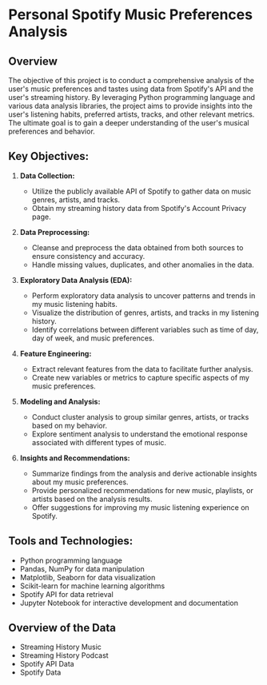# **Personal Spotify Music Preferences Analysis**

## **Overview**
The objective of this project is to conduct a comprehensive analysis of the user's music preferences and tastes using data from Spotify's API and the user's streaming history. By leveraging Python programming language and various data analysis libraries, the project aims to provide insights into the user's listening habits, preferred artists, tracks, and other relevant metrics. The ultimate goal is to gain a deeper understanding of the user's musical preferences and behavior.

## **Key Objectives:**
1. **Data Collection:**
   - Utilize the publicly available API of Spotify to gather data on music genres, artists, and tracks.
   - Obtain my streaming history data from Spotify's Account Privacy page.

2. **Data Preprocessing:**
   - Cleanse and preprocess the data obtained from both sources to ensure consistency and accuracy.
   - Handle missing values, duplicates, and other anomalies in the data.

3. **Exploratory Data Analysis (EDA):**
   - Perform exploratory data analysis to uncover patterns and trends in my music listening habits.
   - Visualize the distribution of genres, artists, and tracks in my listening history.
   - Identify correlations between different variables such as time of day, day of week, and music preferences.

4. **Feature Engineering:**
   - Extract relevant features from the data to facilitate further analysis.
   - Create new variables or metrics to capture specific aspects of my music preferences.

5. **Modeling and Analysis:**
   - Conduct cluster analysis to group similar genres, artists, or tracks based on my behavior.
   - Explore sentiment analysis to understand the emotional response associated with different types of music.

6. **Insights and Recommendations:**
   - Summarize findings from the analysis and derive actionable insights about my music preferences.
   - Provide personalized recommendations for new music, playlists, or artists based on the analysis results.
   - Offer suggestions for improving my music listening experience on Spotify.
  
## **Tools and Technologies:**
- Python programming language
- Pandas, NumPy for data manipulation
- Matplotlib, Seaborn for data visualization
- Scikit-learn for machine learning algorithms
- Spotify API for data retrieval
- Jupyter Notebook for interactive development and documentation

## **Overview of the Data**
- Streaming History Music
- Streaming History Podcast
- Spotify API Data
- Spotify Data
